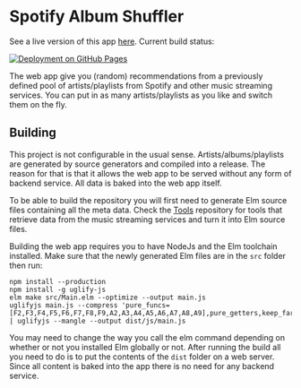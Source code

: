 # Spotify Album Shuffler

See a live version of this app [here](https://kassettenwechsler.de). Current build status:

[![Deployment on GitHub Pages](https://github.com/b0wter/shuffler-frontend/actions/workflows/build.yml/badge.svg?branch=master)](https://github.com/b0wter/shuffler-frontend/actions/workflows/build.yml)

The web app give you (random) recommendations from a previously defined pool of artists/playlists from Spotify and other music streaming services. You can put in as many artists/playlists as you like and switch them on the fly.

## Building
This project is not configurable in the usual sense. Artists/albums/playlists are generated by source generators and compiled into a release. The reason for that is that it allows the web app to be served without any form of backend service. All data is baked into the web app itself.

To be able to build the repository you will first need to generate Elm source files containing all the meta data. Check the [Tools](https://github.com/AlbumShuffler/DataRetrieverNet) repository for tools that retrieve data from the music streaming services and turn it into Elm source files.

Building the web app requires you to have NodeJs and the Elm toolchain installed. Make sure that the newly generated Elm files are in the `src` folder then run:
```
npm install --production
npm install -g uglify-js
elm make src/Main.elm --optimize --output main.js
uglifyjs main.js --compress 'pure_funcs=[F2,F3,F4,F5,F6,F7,F8,F9,A2,A3,A4,A5,A6,A7,A8,A9],pure_getters,keep_fargs=false,unsafe_comps,unsafe' | uglifyjs --mangle --output dist/js/main.js
```
You may need to change the way you call the elm command depending on whether or not you installed Elm globally or not. 
After running the build all you need to do is to put the contents of the `dist` folder on a web server.
Since all content is baked into the app there is no need for any backend service.

